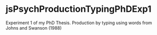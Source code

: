 # jsPsychProductionTypingPhDExp1
Experiment 1 of my PhD Thesis. Production by typing using words from Johns and Swanson (1988)
